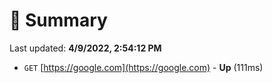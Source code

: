 # 📖 Summary
Last updated: **4/9/2022, 2:54:12 PM**

- `GET` [https://google.com](https://google.com) - **Up** (111ms)
